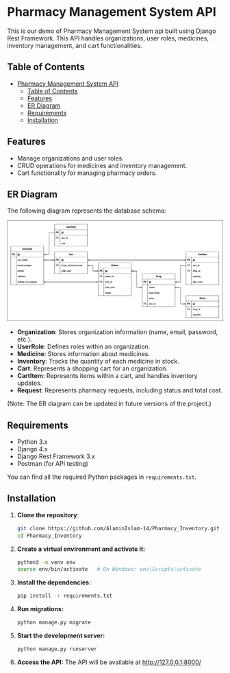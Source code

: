 # Pharmacy Management System API

This is our demo of Pharmacy Management System api built using Django Rest Framework. This API handles organizations, user roles, medicines, inventory management, and cart functionalities. 

## Table of Contents

- [Pharmacy Management System API](#pharmacy-management-system-api)
  - [Table of Contents](#table-of-contents)
  - [Features](#features)
  - [ER Diagram](#er-diagram)
  - [Requirements](#requirements)
  - [Installation](#installation)

## Features

- Manage organizations and user roles.
- CRUD operations for medicines and inventory management.
- Cart functionality for managing pharmacy orders.


## ER Diagram

The following diagram represents the database schema:

<img src="./contents/ER_diagram.png"/>


- **Organization**: Stores organization information (name, email, password, etc.).
- **UserRole**: Defines roles within an organization.
- **Medicine**: Stores information about medicines.
- **Inventory**: Tracks the quantity of each medicine in stock.
- **Cart**: Represents a shopping cart for an organization.
- **CartItem**: Represents items within a cart, and handles inventory updates.
- **Request**: Represents pharmacy requests, including status and total cost.

(Note: The ER diagram can be updated in future versions of the project.)

## Requirements

- Python 3.x
- Django 4.x
- Django Rest Framework 3.x
- Postman (for API testing)
  
You can find all the required Python packages in `requirements.txt`.

## Installation

1. **Clone the repository**:
    ```bash
    git clone https://github.com/AlaminIslam-14/Pharmacy_Inventory.git
    cd Pharmacy_Inventory
    ```

2. **Create a virtual environment and activate it:**
    ```bash
    python3 -m venv env
    source env/bin/activate   # On Windows: env\Scripts\activate
    ```

3. **Install the dependencies:**
    ```bash
    pip install -r requirements.txt     
    ```

4. **Run migrations:**
    ```bash
    python manage.py migrate
    ```

5. **Start the development server:**
    ```bash
    python manage.py runserver
    ```

6. **Access the API:**
The API will be available at http://127.0.0.1:8000/